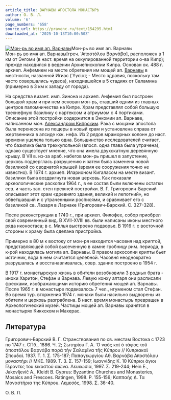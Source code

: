 ```yaml
---
article_title: ВАРНАВЫ АПОСТОЛА МОНАСТЫРЬ
author: О. В. Л.
volume: '6'
page_numbers: '658'
source_url: https://pravenc.ru/text/154295.html
downloaded_at: '2025-10-13T10:00:50Z'
---
```


[![Мон-рь во имя ап. Варнавы](https://pravenc.ru/data/511/461/1234/i200.jpg "Кликните для увеличения картинки")](https://pravenc.ru/data/511/461/1234/i400.jpg)Мон-рь во имя ап. Варнавы  
Мон-рь во имя ап. Варнавы[греч. ᾿Αποστόλου Βαρνάβα], расположен в 1 км от Энгоми (в наст. время на оккупированной территории о-ва Кипр); прежде находился в ведении Архиепископии Кипра. Основан ок. 488 г. архиеп. Анфемием на месте обретения им мощей ап. [Варнавы](https://pravenc.ru/text/Варнавы.html) в местности, названной Игиас (῾Υγείας - Место здравия, поскольку там часто совершались чудеса), находившейся в 5 стадиях от Саламина (примерно в 3 км к западу от города).

На средства визант. имп. Зинона и архиеп. Анфемия был построен большой храм и при нем основан мон-рь, ставший одним из главных центров паломничества на Кипре. Храм представлял собой большую трехнефную базилику с нартексом и атриумом с 4 портиками. Описание этой постройки содержится в Энкомии ап. Варнаве, написанном мон. [Александром Кипрским](<https://pravenc.ru/text/Александром Кипрским.html>). Рака с мощами апостола была перенесена из пещеры в новый храм и установлена справа от жертвенника в апсиде юж. нефа. Из 2 рядов мраморных колонн до наст. времени уцелела только одна. Большинство исследователей считает, что базилика была трехкупольной (впосл. одна глава была утрачена), однако существует мнение, что она имела двухскатную деревянную крышу. В VII в. из-за араб. набегов мон-рь пришел в запустение, церковь подверглась разрушению и затем была заменена новой базиликой со сводчатой крышей (время ее сооружения точно не известно). В 1674 г. архиеп. Иларионом Кигаласом на месте визант. базилики была воздвигнута новая церковь. Как показали археологические раскопки 1964 г., в ее состав были включены остатки сев. и часть зап. стен прежней постройки. В. Г. Григорович-Барский описывает этот храм «древняго здания, великий и лепотний», но обветшавший и с утраченными росписями, и сравнивает его с базиликой св. Лазаря в Ларнаке (Григорович-Барский. С. 327-328).

После реконструкции в 1740 г., при архиеп. Филофее, собор приобрел свой современный вид. В XVII-XVIII вв. были написаны иконы местного ряда иконостаса; в с. Милья выстроено подворье. В 1916 г. с восточной стороны к храму была сделана пристройка.

Примерно в 80 м к востоку от мон-ря находится часовня над криптой, представляющей собой высеченную в камне гробницу рим. периода, в к-рой находилась могила ап. Варнавы. В правом аркосолии крипты бьет источник, вода в нем считается целебной. Часовня неоднократно разрушалась и восстанавливалась, совр. здание построено в 1954 г.

В 1917 г. монастырскую жизнь в обители возобновили 3 родных брата - иноки Харитон, Стефан и Варнава. Левую конху алтаря они расписали фресками, изображающими историю обретения мощей ап. Варнавы. После 1965 г. в монастыре подвизалось 7 чел., игуменом стал Стефан. Во время тур. вторжения 1974 г. монахи были насильно выдворены из обители и церковь разграблена. В наст. время монастырь превращен в Археологический музей. Частицы мощей ап. Варнавы хранятся в монастырях Киккском и Махерас.

## Литература

Григорович-Барский В. Г. Странствования по св. местам Востока с 1723 по 1747 г. СПб., 1886. Ч. 2; Σωτηρίου Γ. Α. ῾Ο ναὸς καὶ ὁ τάφος τοῦ ἀποστόλου Βαρνάβα παρὰ τὴν Σαλαμῖνα τῆς Κύπρου // Κυπριακαὶ Σπουδαί. 1937. Τ. 1. Σ. 175-187; Παπαγεωργίου Αθ. Βαρνάβα Αποστόλου μοναστήρι // ΜΚΕ. 1989. Τ. 3. Σ. 157-159; Ιωαννίδης Κ. 10 Κύπριοι άγιοι Γέροντες του εικοστού αιώνα. Λευκωσία, 1997. Σ. 219-244; Hein E., Jakovljevič A., Kleidt B. Cyprus: Byzantine Churches and Monasteries, Mosaics and Frescoes. Ratingen, 1998. P. 155-156; Καππαής Δ. Τα Μοναστήρια της Κύπρου. Λεμεσός, 1998. Σ. 36-40.

О. В. Л.
